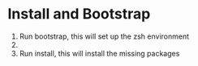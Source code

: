# Install and Bootstrap

1. Run bootstrap, this will set up the zsh environment
2. 
2. Run install, this will install the missing packages
